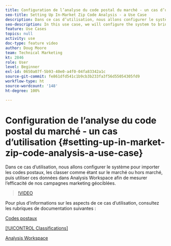 ```yaml
---
title: Configuration de l’analyse du code postal du marché - un cas d’utilisation
seo-title: Setting Up In-Market Zip Code Analysis - a Use Case
description: Dans ce cas d’utilisation, nous allons configurer le système pour importer les codes postaux, les classer comme étant sur le marché ou hors marché, puis utiliser ces données dans Analysis Workspace afin de mesurer l’efficacité de nos campagnes marketing géociblées.
seo-description: In this use case, we will configure the system to bring in zip codes, classify them as in-market or out-of-market, and then use this data in Analysis Workspace so that we can see the effectiveness of our geo-targeted marketing campaigns.
feature: Use Cases
topics: null
activity: use
doc-type: feature video
author: Doug Moore
team: Technical Marketing
kt: 2846
role: User
level: Beginner
exl-id: 0650a07f-5b93-40e0-a4f0-04fa83342a1c
source-git-commit: fe861dfd541c1b9cb3b233fa3f56d55054305fd9
workflow-type: ht
source-wordcount: '148'
ht-degree: 100%

---
```


# Configuration de l’analyse du code postal du marché - un cas d’utilisation {#setting-up-in-market-zip-code-analysis-a-use-case}

Dans ce cas d’utilisation, nous allons configurer le système pour importer les codes postaux, les classer comme étant sur le marché ou hors marché, puis utiliser ces données dans Analysis Workspace afin de mesurer l’efficacité de nos campagnes marketing géociblées.

>[!VIDEO](https://video.tv.adobe.com/v/27052/?quality=12)

Pour plus d’informations sur les aspects de ce cas d’utilisation, consultez les rubriques de documentation suivantes :

[Codes postaux](https://experienceleague.adobe.com/docs/analytics/components/dimensions/zip-code.html?lang=fr)

[[!UICONTROL Classifications]](https://experienceleague.adobe.com/docs/analytics/components/classifications/c-classifications.html?lang=fr)

[Analysis Workspace](https://experienceleague.adobe.com/docs/analytics/analyze/analysis-workspace/home.html?lang=fr)
